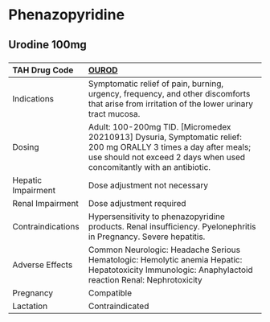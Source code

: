 # Phenazopyridine

## Urodine 100mg

##### 

| TAH Drug Code      | [OUROD](https://www.tahsda.org.tw/drugs/hissearch.php?drug_code=OUROD)                                                                                                                     |
|:-------------------|:-------------------------------------------------------------------------------------------------------------------------------------------------------------------------------------------|
| Indications        | Symptomatic relief of pain, burning, urgency, frequency, and other discomforts that arise from irritation of the lower urinary tract mucosa.                                               |
| Dosing             | Adult: 100-200mg TID. [Micromedex 20210913] Dysuria, Symptomatic relief: 200 mg ORALLY 3 times a day after meals; use should not exceed 2 days when used concomitantly with an antibiotic. |
| Hepatic Impairment | Dose adjustment not necessary                                                                                                                                                              |
| Renal Impairment   | Dose adjustment required                                                                                                                                                                   |
| Contraindications  | Hypersensitivity to phenazopyridine products. Renal insufficiency. Pyelonephritis in Pregnancy. Severe hepatitis.                                                                          |
| Adverse Effects    | Common Neurologic: Headache Serious Hematologic: Hemolytic anemia Hepatic: Hepatotoxicity Immunologic: Anaphylactoid reaction Renal: Nephrotoxicity                                        |
| Pregnancy          | Compatible                                                                                                                                                                                 |
| Lactation          | Contraindicated                                                                                                                                                                            |

